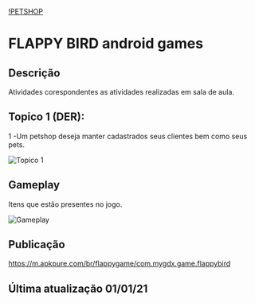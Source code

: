 
[!PETSHOP](https://github.com/FabioCCamarg/Exerc-ciosBancoDeDados/blob/main/Exerc%C3%ADcioPetShop/Captura%20de%20tela%202023-09-04%20221951.png?raw=true)
# FLAPPY BIRD android games 
## Descrição
Atividades corespondentes as atividades realizadas em sala de aula. 
## Topico 1 (DER):
1 -Um petshop deseja manter cadastrados seus clientes bem como seus pets.

![Topico 1](ExercícioPetShop.png)

## Gameplay
Itens que estão presentes no jogo.

![Gameplay](gameplay.png)


## Publicação
https://m.apkpure.com/br/flappygame/com.mygdx.game.flappybird

## Última atualização 01/01/21
